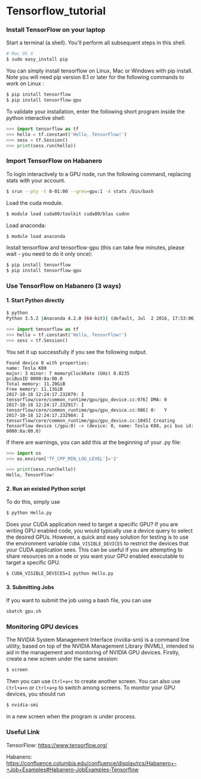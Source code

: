 # Tensorflow_tutorial

### Install TensorFlow on your laptop

Start a terminal (a shell). You'll perform all subsequent steps in this shell.
```bash
# Mac OS X
$ sudo easy_install pip
```
You can simply install tensorflow on Linux, Mac or Windows with pip install. Note you will need pip version 8.1 or later for the following commands to work on Linux :
```bash
$ pip install tensorflow
$ pip install tensorflow-gpu
```
To validate your installation, enter the following short program inside the python interactive shell:
```python
>>> import tensorflow as tf
>>> hello = tf.constant('Hello, TensorFlow!')
>>> sess = tf.Session()
>>> print(sess.run(hello))
```

### Import TensorFlow on Habanero
To login interactively to a GPU node, run the following command, replacing stats with your account.
```bash
$ srun --pty -t 0-01:00 --gres=gpu:1 -A stats /bin/bash
```
Load the cuda module.
```bash
$ module load cuda80/toolkit cuda80/blas cudnn
```
Load anaconda:
```bash
$ module load anaconda
```
Install tensorflow and tensorflow-gpu (this can take few minutes, please wait - you need to do it only once):
```bash
$ pip install tensorflow
$ pip install tensorflow-gpu 
```

### Use TensorFlow on Habanero (3 ways)
#### 1. Start Python directly
```bash
$ python
Python 3.5.2 |Anaconda 4.2.0 (64-bit)| (default, Jul  2 2016, 17:53:06) 
```

```python
>>> import tensorflow as tf
>>> hello = tf.constant('Hello, TensorFlow!')
>>> sess = tf.Session()
```
You set it up successfully if you see the following output.
```
Found device 0 with properties: 
name: Tesla K80
major: 3 minor: 7 memoryClockRate (GHz) 0.8235
pciBusID 0000:8a:00.0
Total memory: 11.20GiB
Free memory: 11.13GiB
2017-10-18 12:24:17.232879: I tensorflow/core/common_runtime/gpu/gpu_device.cc:976] DMA: 0 
2017-10-18 12:24:17.232917: I tensorflow/core/common_runtime/gpu/gpu_device.cc:986] 0:   Y 
2017-10-18 12:24:17.232984: I tensorflow/core/common_runtime/gpu/gpu_device.cc:1045] Creating TensorFlow device (/gpu:0) -> (device: 0, name: Tesla K80, pci bus id: 0000:8a:00.0)
```

If there are warnings, you can add this at the beginning of your .py file:
```python
>>> import os
>>> os.environ['TF_CPP_MIN_LOG_LEVEL']='2'
```

``` python
>>> print(sess.run(hello))
Hello, TensorFlow!
```

#### 2. Run an existed Python script
To do this, simply use
```bash
$ python Hello.py
```
Does your CUDA application need to target a specific GPU? If you are writing GPU enabled code, you would typically use a device query to select the desired GPUs. However, a quick and easy solution for testing is to use the environment variable ```CUDA_VISIBLE_DEVICES``` to restrict the devices that your CUDA application sees. This can be useful if you are attempting to share resources on a node or you want your GPU enabled executable to target a specific GPU.
```bash
$ CUDA_VISIBLE_DEVICES=1 python Hello.py
```

#### 3. Submitting Jobs
If you want to submit the job using a bash file, you can use
```bash
sbatch gpu.sh
```

### Monitoring GPU devices
The NVIDIA System Management Interface (nvidia-smi) is a command line utility, based on top of the NVIDIA Management Library (NVML), intended to aid in the management and monitoring of NVIDIA GPU devices. Firstly, create a new screen under the same session:
```bash
$ screen
```
Then you can use ```Ctrl+a+c``` to create another screen. You can also use ```Ctrl+a+n``` or ```Ctrl+a+p``` to switch among screens. To monitor your GPU devices, you should run
```bash
$ nvidia-smi
```
in a new screen when the program is under process.

### Useful Link
TensorFlow: https://www.tensorflow.org/

Habanero: https://confluence.columbia.edu/confluence/display/rcs/Habanero+-+Job+Examples#Habanero-JobExamples-Tensorflow
